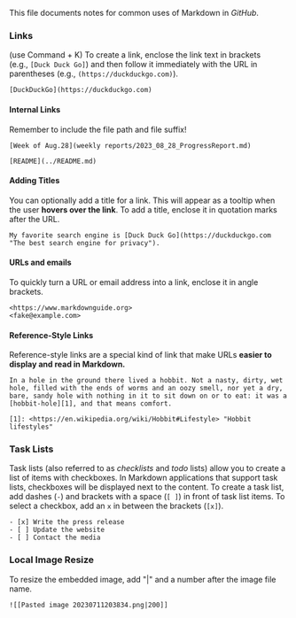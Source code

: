 This file documents notes for common uses of Markdown in *GitHub*. 

### Links
(use Command + K)
To create a link, enclose the link text in brackets (e.g., `[Duck Duck Go]`) and then follow it immediately with the URL in parentheses (e.g., `(https://duckduckgo.com)`).
```
[DuckDuckGo](https://duckduckgo.com)
```
#### Internal Links
Remember to include the file path and file suffix!
```
[Week of Aug.28](weekly reports/2023_08_28_ProgressReport.md)

[README](../README.md)
```
#### Adding Titles
You can optionally add a title for a link. This will appear as a tooltip when the user **hovers over the link**. To add a title, enclose it in quotation marks after the URL.
```
My favorite search engine is [Duck Duck Go](https://duckduckgo.com "The best search engine for privacy").
```

#### URLs and emails
To quickly turn a URL or email address into a link, enclose it in angle brackets.
```
<https://www.markdownguide.org>
<fake@example.com>
```

#### Reference-Style Links
Reference-style links are a special kind of link that make URLs **easier to display and read in Markdown.**
```
In a hole in the ground there lived a hobbit. Not a nasty, dirty, wet hole, filled with the ends of worms and an oozy smell, nor yet a dry, bare, sandy hole with nothing in it to sit down on or to eat: it was a [hobbit-hole][1], and that means comfort.

[1]: <https://en.wikipedia.org/wiki/Hobbit#Lifestyle> "Hobbit lifestyles"
```

### Task Lists
Task lists (also referred to as _checklists_ and _todo_ lists) allow you to create a list of items with checkboxes. In Markdown applications that support task lists, checkboxes will be displayed next to the content. To create a task list, add dashes (`-`) and brackets with a space (`[ ]`) in front of task list items. To select a checkbox, add an `x` in between the brackets (`[x]`).

```
- [x] Write the press release
- [ ] Update the website
- [ ] Contact the media
```

### Local Image Resize
To resize the embedded image, add "|" and a number after the image file name. 
```
![[Pasted image 20230711203834.png|200]]
```
